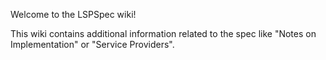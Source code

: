 Welcome to the LSPSpec wiki!

This wiki contains additional information related to the spec like "Notes on Implementation" or "Service Providers".